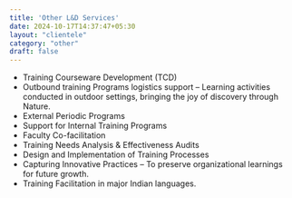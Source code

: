 ```yaml
---
title: 'Other L&D Services'
date: 2024-10-17T14:37:47+05:30
layout: "clientele"
category: "other"
draft: false
---
```


- Training Courseware Development (TCD)
- Outbound training Programs logistics support – Learning activities conducted in outdoor settings, bringing the joy of discovery through Nature.
- External Periodic Programs
- Support for Internal Training Programs
- Faculty Co-facilitation
- Training Needs Analysis & Effectiveness Audits
- Design and Implementation of Training Processes
- Capturing Innovative Practices – To preserve organizational learnings for future growth.
- Training Facilitation in major Indian languages.